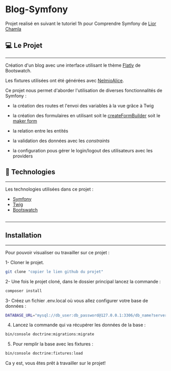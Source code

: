 # Blog-Symfony

Projet realisé en suivant le tutoriel 1h pour Comprendre Symfony de [Lior Chamla](https://www.youtube.com/watch?v=UTusmVpwJXo)

## 💻 Le Projet

***

Création d'un blog avec une interface utilisant le thème [Flatly](https://bootswatch.com/flatly/) de Bootswatch.

Les fixtures utilisées ont été générées avec [NelmioAlice](https://github.com/nelmio/alice).

Ce projet nous permet d'aborder l'utilisation de diverses fonctionnalités de Symfony :

- la création des routes et l'envoi des variables à la vue grâce à Twig

- la création des formulaires en utilisant soit le [createFormBuilder](https://symfony.com/doc/current/forms.html#id2) soit le [maker form](https://symfony.com/doc/current/forms.html#creating-form-classes)

- la relation entre les entités

- la validation des données avec les *constraints*

- la configuration pous gérer le login/logout des utilisateurs avec les providers


## 🚀 Technologies

***

Les technologies utilisées dans ce projet :

* [Symfony](https://symfony.com/)
* [Twig](https://twig.symfony.com/)
* [Bootswatch](https://bootswatch.com/)  

##

***

## Installation

***

Pour pouvoir visualiser ou travailler sur ce projet :

1- Cloner le projet.

```sh
git clone "copier le lien github du projet"
```

2- Une fois le projet cloné, dans le dossier principal lancez la commande :

```sh
composer install
```

3- Créez un fichier .env.local où vous allez configurer votre base de données  :

```sh
DATABASE_URL="mysql://db_user:db_password@127.0.0.1:3306/db_name?serverVersion=5.7"
```

4. Lancez la commande qui va récupérer les données de la base :

```sh
bin/console doctrine:migrations:migrate
```

5. Pour remplir la base avec les fixtures :

```sh
bin/console doctrine:fixtures:load
```

Ca y est, vous êtes prêt à travailler sur le projet!



